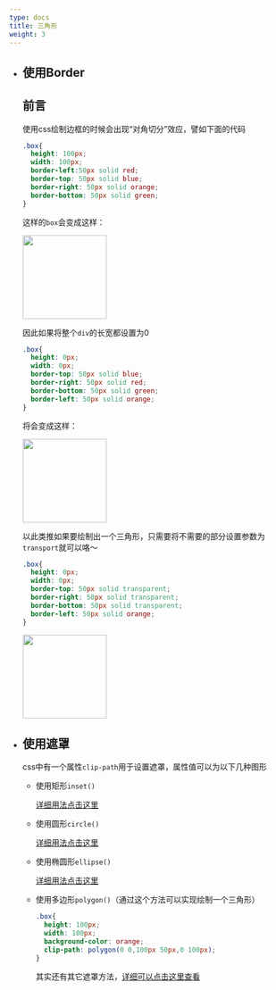 ```yaml
---
type: docs
title: 三角形
weight: 3
---
```



- ## 使用Border

	## 前言

  使用css绘制边框的时候会出现“对角切分”效应，譬如下面的代码

  ```css
  .box{
    height: 100px;
    width: 100px;
    border-left:50px solid red;
    border-top: 50px solid blue;
    border-right: 50px solid orange;
    border-bottom: 50px solid green;
  }
  ```

  这样的`box`会变成这样：

  <img src="https://s2.loli.net/2023/07/17/amAy3lK4eVxuHo7.png" height="150px"/>

  因此如果将整个`div`的长宽都设置为0

  ```css
  .box{
    height: 0px;
    width: 0px;
    border-top: 50px solid blue;
    border-right: 50px solid red;
    border-bottom: 50px solid green;
    border-left: 50px solid orange;
  }
  ```

  将会变成这样：

  <img src="https://s2.loli.net/2023/07/17/lfT53W1L4EUiYwH.png" height="150px"/>

  以此类推如果要绘制出一个三角形，只需要将不需要的部分设置参数为`transport`就可以咯～

  ```css
  .box{
    height: 0px;
    width: 0px;
    border-top: 50px solid transparent;
    border-right: 50px solid transparent;
    border-bottom: 50px solid transparent;
    border-left: 50px solid orange;
  }
  ```

  <img src="https://s2.loli.net/2023/07/17/PUevsOrZa4iyVj1.png" height="150px"/>

- ## 使用遮罩
    css中有一个属性`clip-path`用于设置遮罩，属性值可以为以下几种图形
    - 使用矩形`inset()`

        [详细用法点击这里](https://developer.mozilla.org/en-US/docs/Web/CSS/basic-shape/inset)

    - 使用圆形`circle()`

        [详细用法点击这里](https://developer.mozilla.org/en-US/docs/Web/CSS/basic-shape/circle)

    - 使用椭圆形`ellipse()`

        [详细用法点击这里](https://developer.mozilla.org/en-US/docs/Web/CSS/basic-shape/ellipse)

    - 使用多边形`polygon()`（通过这个方法可以实现绘制一个三角形）
        ```css
        .box{
          height: 100px;
          width: 100px;
          background-color: orange;
          clip-path: polygon(0 0,100px 50px,0 100px);
        }
        ```
        其实还有其它遮罩方法，[详细可以点击这里查看](https://developer.mozilla.org/zh-CN/docs/Web/CSS/clip-path)